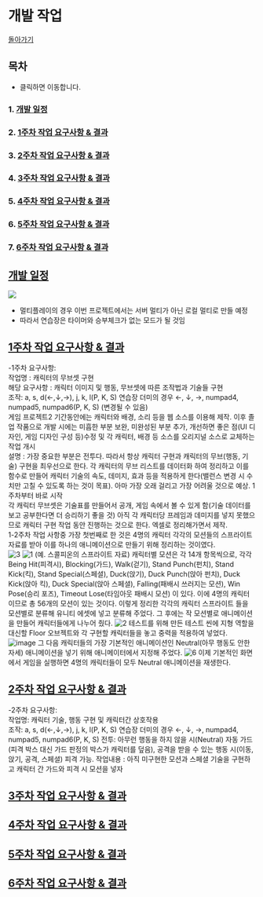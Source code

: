 # 개발 작업
[돌아가기](index.md)
## 목차 <a name='0'></a>
- 클릭하면 이동합니다.
### 1. [개발 일정](#1)
### 2. [1주차 작업 요구사항 & 결과](#2)
### 3. [2주차 작업 요구사항 & 결과](#3)
### 4. [3주차 작업 요구사항 & 결과](#4)
### 5. [4주차 작업 요구사항 & 결과](#5)
### 6. [5주차 작업 요구사항 & 결과](#6)
### 7. [6주차 작업 요구사항 & 결과](#7)  

## [개발 일정](#0) <a name='1'></a>
![](https://user-images.githubusercontent.com/49381621/139174810-4c9ff4c7-b4e3-4e11-bd0f-eb25abbb97fe.PNG)

- 멀티플레이의 경우 이번 프로젝트에서는 서버 멀티가 아닌 로컬 멀티로 만들 예정
- 따라서 연습장은 타이머와 승부체크가 없는 모드가 될 것임

## [1주차 작업 요구사항 & 결과](#0) <a name='2'></a>
-1주차 요구사항: <br>
작업명 : 캐릭터의 무브셋 구현 <br>
해당 요구사항 : 캐릭터 이미지 및 행동, 무브셋에 따른 조작법과 기술들 구현 <br>
조작: a, s, d(←,↓,→), j, k, l(P, K, S) 연습장 더미의 경우 ←, ↓, →, numpad4, numpad5, numpad6(P, K, S) (변경될 수 있음) <br>
게임 프로젝트2 기간동안에는 캐릭터와 배경, 소리 등을 웹 소스를 이용해 제작. 이후 졸업 작품으로 개발 시에는 미흡한 부분 보완, 미완성된 부분 추가, 개선하면 좋은 점(UI 디자인, 게임 디자인 구성 등)수정 및 각 캐릭터, 배경 등 소스를 오리지널 소스로 교체하는 작업 개시 <br>
설명 : 가장 중요한 부분은 전투다. 따라서 항상 캐릭터 구현과 캐릭터의 무브(행동, 기술) 구현을 최우선으로 한다. 각 캐릭터의 무브 리스트를 데이터화 하여 정리하고 이를 함수로 만들어 캐릭터 기술의 속도, 데미지, 효과 등을 적용하게 한다(밸런스 변경 시 수치만 고칠 수 있도록 하는 것이 목표). 아마 가장 오래 걸리고 가장 어려울 것으로 예상. 1주차부터 바로 시작 <br>
각 캐릭터 무브셋은 기술표를 만들어서 공개, 게임 속에서 볼 수 있게 함(기술 데이터를 보고 공부한다면 더 승리하기 좋을 것) 아직 각 캐릭터당 프레임과 데미지를 넣지 못했으므로 캐릭터 구현 작업 동안 진행하는 것으로 한다. 엑셀로 정리해가면서 제작.
<br>
1-2주차 작업 사항중 가장 첫번째로 한 것은 4명의 캐릭터 각각의 모션들의 스프라이트 자료를 받아 이를 하나의 애니메이션으로 만들기 위해 정리하는 것이였다.
<br>
![3](https://user-images.githubusercontent.com/49381621/140686469-a65d3260-c937-4d37-8750-e43d4168aa8f.PNG)
![1](https://user-images.githubusercontent.com/49381621/140686443-4397cc65-c489-48bc-b31e-0c59cc5a41a1.PNG)
(예. 스콜피온의 스프라이트 자료) 
캐릭터별 모션은 각 14개 항목씩으로, 각각
Being Hit(피격시), Blocking(가드), Walk(걷기), Stand Punch(펀치), Stand Kick(킥), Stand Special(스페셜), Duck(앉기), Duck Punch(앉아 펀치), Duck Kick(앉아 킥), Duck Special(앉아 스페셜), Falling(패배시 쓰러지는 모션), Win Pose(승리 포즈), Timeout Lose(타임아웃 패배시 모션) 이 있다.
이에 4명의 캐릭터 이므로 총 56개의 모션이 있는 것이다.
이렇게 정리한 각각의 캐릭터 스프라이트 들을 모션별로 분류해 유니티 에셋에 넣고 분류해 주었다.
그 후에는 작 모션별로 애니메이션을 만들어 캐릭터들에게 나누어 줬다.
![2](https://user-images.githubusercontent.com/49381621/140686574-cc379c7c-ff05-4be2-b659-c9fa74da71cf.png)
테스트를 위해 만든 테스트 씬에 지형 역할을 대신할 Floor 오브젝트와 각 구현할 캐릭터들을 놓고 중력을 적용하여 넣었다.
![image](https://user-images.githubusercontent.com/49381621/140686722-a6581116-0a09-485b-b987-c2aa4bec423f.png)
그 다음 캐릭터들의 가장 기본적인 애니메이션인 Neutral(아무 행동도 안한 자세) 애니메이션을 넣기 위해 애니메이터에서 지정해 주었다.
![6](https://user-images.githubusercontent.com/49381621/140686808-cd4cbb3c-754f-40f7-8561-0e64242efaf5.PNG)
이제 기본적인 화면에서 게임을 실행하면 4명의 캐릭터들이 모두 Neutral 애니메이션을 재생한다.

## [2주차 작업 요구사항 &  결과](#0) <a name='3'></a>
-2주차 요구사항: <br> 
작업명: 캐릭터 기술, 행동 구현 및 캐릭터간 상호작용 <br>
조작: a, s, d(←,↓,→), j, k, l(P, K, S) 연습장 더미의 경우 ←, ↓, →, numpad4, numpad5, numpad6(P, K, S)
전투: 아무런 행동을 하지 않을 시(Neutral) 자동 가드(피격 박스 대신 가드 판정의 박스가 캐릭터를 덮음), 공격을 받을 수 있는 행동 시(이동, 앉기, 공격, 스페셜) 피격 가능. 
작업내용 : 아직 미구현한 모션과 스페셜 기술을 구현하고 캐릭터 간 가드와 피격 시 모션을 넣자

## [3주차 작업 요구사항 &  결과](#0) <a name='4'></a>

## [4주차 작업 요구사항 &  결과](#0) <a name='5'></a>

## [5주차 작업 요구사항 &  결과](#0) <a name='6'></a>

## [6주차 작업 요구사항 &  결과](#0) <a name='7'></a>
